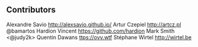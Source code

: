 
Contributors
------------

Alexandre Savio <http://alexsavio.github.io/>
Artur Czepiel <http://artcz.pl>
@bamartos
Hardion Vincent <https://github.com/hardion>
Mark Smith <@judy2k>
Quentin Dawans <ttps://ovv.wtf>
Stéphane Wirtel <http://wirtel.be>
